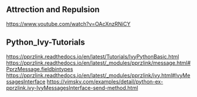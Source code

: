 Attrection and Repulsion
------------------------
https://www.youtube.com/watch?v=OAcXnzRNiCY


Python_Ivy-Tutorials
--------------------
https://pprzlink.readthedocs.io/en/latest/Tutorials/IvyPythonBasic.html
https://pprzlink.readthedocs.io/en/latest/_modules/pprzlink/message.html#PprzMessage.fieldbintypes
https://pprzlink.readthedocs.io/en/latest/_modules/pprzlink/ivy.html#IvyMessagesInterface
https://vimsky.com/examples/detail/python-ex-pprzlink.ivy-IvyMessagesInterface-send-method.html
